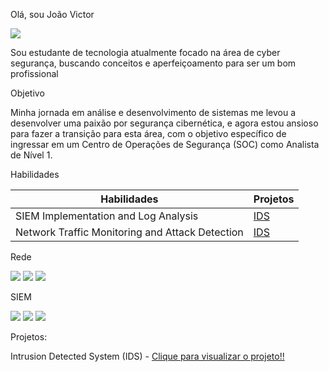 Olá, sou João Victor

<a href="https://www.linkedin.com/in/jo%C3%A3o-braz-2b78432b0/"><img src="https://img.shields.io/badge/-LinkedIn-0072b1?&style=for-the-badge&logo=linkedin&logoColor=white" /></a>

Sou estudante de tecnologia atualmente focado na área de cyber segurança, buscando conceitos e aperfeiçoamento para ser um bom profissional

Objetivo

Minha jornada em análise e desenvolvimento de sistemas me levou a desenvolver uma paixão por segurança cibernética, e agora estou ansioso para fazer a transição para esta área, com o objetivo específico de ingressar em um Centro de Operações de Segurança (SOC) como Analista de Nível 1.

Habilidades


| Habilidades                                       |  Projetos         |
|-----------------------------------------------|----------------------------|
| SIEM Implementation and Log Analysis          | <a href="https://github.com/jbraz1708/IDS-project">IDS</a>|
| Network Traffic Monitoring and Attack Detection | <a href="https://github.com/jbraz1708/IDS-project">IDS</a>|



Rede
<div> <img src="https://img.shields.io/badge/-Wireshark-1679A7?&style=for-the-badge&logo=Wireshark&logoColor=white" /> <img src="https://img.shields.io/badge/-Suricata-EF3B2D?&style=for-the-badge&logo=Suricata&logoColor=white" /> <img src="https://img.shields.io/badge/-Zeek-777BB4?&style=for-the-badge&logo=Zeek&logoColor=white" /> </div>

SIEM
<div> <img src="https://img.shields.io/badge/-Microsoft_Sentinel-0078D4?&style=for-the-badge&logo=Microsoft&logoColor=white" /> <img src="https://img.shields.io/badge/-Splunk-000000?&style=for-the-badge&logo=Splunk&logoColor=white" /> <img src="https://img.shields.io/badge/-Elastic-005571?&style=for-the-badge&logo=Elastic&logoColor=white" /> </div>


Projetos: 

Intrusion Detected System (IDS) - <a href="https://github.com/jbraz1708/IDS-project">Clique para visualizar o projeto!!</a>

